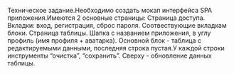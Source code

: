 Техническое задание.Необходимо создать мокап интерфейса SPA приложения.Имеются 2 основные страницы:
    Страница доступа. 
        Вкладки: вход, регистрация, сброс пароля. Соотвествующие вкладкам блоки.
    Страница таблицы. 
        Шапка с названием приложения, в углу профиль (имя профиля + аватарка). Основной блок - таблица с редактируемыми данными, последняя строка пустая.У каждой строки инструменты “очистка”, “сохранить”. Сверху - обновление данных таблицы.
